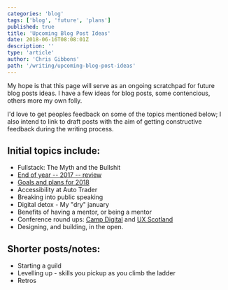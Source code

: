 ```yaml
---
categories: 'blog'
tags: ['blog', 'future', 'plans']
published: true
title: 'Upcoming Blog Post Ideas'
date: 2018-06-16T08:08:01Z
description: ''
type: 'article'
author: 'Chris Gibbons'
path: '/writing/upcoming-blog-post-ideas'
---
```


My hope is that this page will serve as an ongoing scratchpad for future blog posts ideas. I have a few ideas for blog posts, some contencious, others more my own folly.

I'd love to get peoples feedback on some of the topics mentioned below; I also intend to link to draft posts with the aim of getting constructive feedback during the writing process.

## Initial topics include:

- Fullstack: The Myth and the Bullshit
- [End of year -- 2017 -- review](/writing/2017-review)
- [Goals and plans for 2018](/writing/2018-preview)
- Accessibility at Auto Trader
- Breaking into public speaking
- Digital detox - My "dry" january
- Benefits of having a mentor, or being a mentor
- Conference round ups: <a href="https://www.wearesigma.com/campdigital/2018/" rel="noopener">Camp Digital</a> and <a href="https://uxscotland.net/2018/" rel="noopener">UX Scotland</a>
- Designing, and building, in the open.

## Shorter posts/notes:

- Starting a guild
- Levelling up - skills you pickup as you climb the ladder
- Retros
